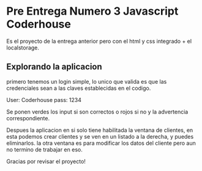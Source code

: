 # Pre Entrega Numero 3 Javascript Coderhouse


Es el proyecto de la entrega anterior pero con el html y css integrado + el localstorage.

## Explorando la aplicacion

primero tenemos un login simple, lo unico que valida es que las credenciales sean a las claves establecidas en el codigo.

User: Coderhouse
pass: 1234

Se ponen verdes los input si son correctos o rojos si no y la advertencia correspondiente.

Despues la aplicacion en si solo tiene habilitada la ventana de clientes, en esta podemos crear clientes y se ven en un listado a la derecha, y puedes eliminarlos.
la otra ventana es para modificar los datos del cliente pero aun no termino de trabajar en eso.

Gracias por revisar el proyecto!


